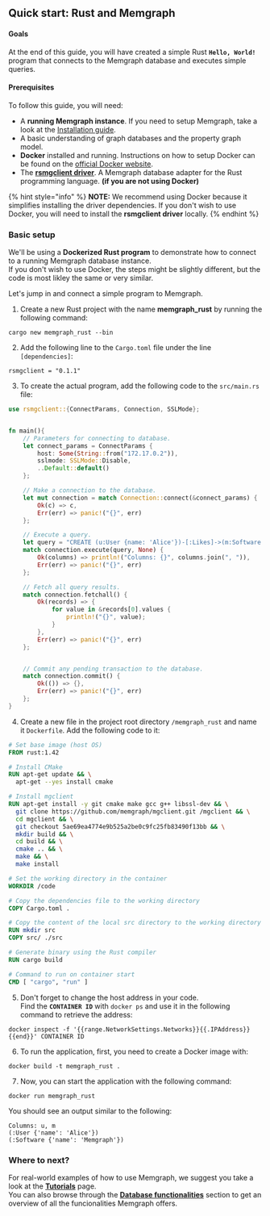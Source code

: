 ## Quick start: Rust and Memgraph

#### Goals
At the end of this guide, you will have created a simple Rust **`Hello, World!`** program that connects to the Memgraph database and executes simple queries.

#### Prerequisites

To follow this guide, you will need:
* A **running Memgraph instance**. If you need to setup Memgraph, take a look at the [Installation guide](../installation/installation.md).
* A basic understanding of graph databases and the property graph model.
* **Docker** installed and running. Instructions on how to setup Docker can be found on the [official Docker website](https://docs.docker.com/get-docker/).
* The [**rsmgclient driver**](https://github.com/memgraph/rsmgclient). A Memgraph database adapter for the Rust programming language. **(if you are not using Docker)**

{% hint style="info" %}
**NOTE:** We recommend using Docker because it simplifies installing the driver dependencies. If you don't wish to use Docker, you will need to install the **rsmgclient driver** locally.
{% endhint %}

### Basic setup

We'll be using a **Dockerized Rust program** to demonstrate how to connect to a running Memgraph database instance.<br/>
If you don't wish to use Docker, the steps might be slightly different, but the code is most likley the same or very similar.<br/>

Let's jump in and connect a simple program to Memgraph.

1. Create a new Rust project with the name **memgraph_rust** by running the following command:

```
cargo new memgraph_rust --bin
```

2. Add the following line to the `Cargo.toml` file under the line `[dependencies]`:

```
rsmgclient = "0.1.1"
```

3. To create the actual program, add the following code to the `src/main.rs` file:

```Rust
use rsmgclient::{ConnectParams, Connection, SSLMode};


fn main(){
    // Parameters for connecting to database.
    let connect_params = ConnectParams {
        host: Some(String::from("172.17.0.2")),
        sslmode: SSLMode::Disable,
        ..Default::default()
    };

    // Make a connection to the database.
    let mut connection = match Connection::connect(&connect_params) {
        Ok(c) => c,
        Err(err) => panic!("{}", err)
    };

    // Execute a query.
    let query = "CREATE (u:User {name: 'Alice'})-[:Likes]->(m:Software {name: 'Memgraph'}) RETURN u, m";
    match connection.execute(query, None) {
        Ok(columns) => println!("Columns: {}", columns.join(", ")),
        Err(err) => panic!("{}", err)
    };

    // Fetch all query results.
    match connection.fetchall() {
        Ok(records) => {
            for value in &records[0].values {
                println!("{}", value);
            }
        },
        Err(err) => panic!("{}", err)
    };


    // Commit any pending transaction to the database.
    match connection.commit() {
        Ok(()) => {},
        Err(err) => panic!("{}", err)
    };
}
```

4. Create a new file in the project root directory `/memgraph_rust` and name it  `Dockerfile`. Add the following code to it:

```Dockerfile
# Set base image (host OS)
FROM rust:1.42

# Install CMake
RUN apt-get update && \
  apt-get --yes install cmake

# Install mgclient
RUN apt-get install -y git cmake make gcc g++ libssl-dev && \
  git clone https://github.com/memgraph/mgclient.git /mgclient && \
  cd mgclient && \
  git checkout 5ae69ea4774e9b525a2be0c9fc25fb83490f13bb && \
  mkdir build && \
  cd build && \
  cmake .. && \
  make && \
  make install

# Set the working directory in the container
WORKDIR /code

# Copy the dependencies file to the working directory
COPY Cargo.toml .

# Copy the content of the local src directory to the working directory
RUN mkdir src
COPY src/ ./src

# Generate binary using the Rust compiler
RUN cargo build

# Command to run on container start
CMD [ "cargo", "run" ]
```

5. Don't forget to change the host address in your code.<br/>
Find the **`CONTAINER ID`** with `docker ps` and use it in the following command to retrieve the address:

```
docker inspect -f '{{range.NetworkSettings.Networks}}{{.IPAddress}}{{end}}' CONTAINER ID
```

6. To run the application, first, you need to create a Docker image with:

```
docker build -t memgraph_rust .
```

7. Now, you can start the application with the following command:

```
docker run memgraph_rust
```

You should see an output similar to the following:

```
Columns: u, m
(:User {'name': 'Alice'})
(:Software {'name': 'Memgraph'})
```

### Where to next?

For real-world examples of how to use Memgraph, we suggest you take a look at the **[Tutorials](../../tutorials/tutorials.md)** page.<br/>
You can also browse through the **[Database functionalities](../../database_functionalities/database-functionalities.md)** section to get an overview of all the funcionalities Memgraph offers.